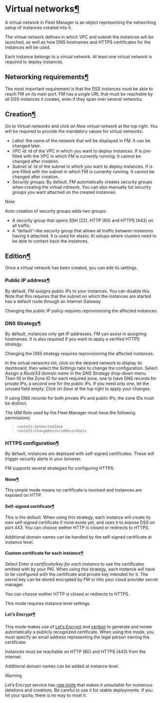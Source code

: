 Virtual networks[¶](#virtual-networks "Permalink to this heading")
==================================================================


A virtual network in Fleet Manager is an object representing the networking setup of instances created into it.


The virtual network defines in which VPC and subnet the instances will be launched, as well as how DNS hostnames and HTTPS certificates for the instances will be used.


Each instance belongs to a virtual network. At least one virtual network is required to deploy instances.



Networking requirements[¶](#networking-requirements "Permalink to this heading")
--------------------------------------------------------------------------------


The most important requirement is that the DSS instances must be able to reach FM on its main port. FM has a single URL that must be reachable by all DSS instances it creates, even if they span over several networks.




Creation[¶](#creation "Permalink to this heading")
--------------------------------------------------


Go to *Virtual networks* and click on *New virtual network* at the top right. You will be required to provide the mandatory values for virtual networks:


* *Label*: the name of the network that will be displayed in FM. It can be changed later.
* *VPC id*: Id of the VPC in which you want to deploy instances. If is pre\-filled with the VPC in which FM is currently running. It cannot be changed after creation.
* *Subnet id*: Id of the subnet in which you want to deploy instances. If is pre\-filled with the subnet in which FM is currently running. It cannot be changed after creation.
* *Security groups*: By default, FM automatically creates security groups when creating the virtual network. You can also manually list security groups you want attached on the created instances.



Note


Auto\-creation of security groups adds two groups:


* A security group that opens SSH (22\), HTTP (80\) and HTTPS (443\) on all traffic.
* A “default”\-like security group that allows all traffic between instances having it attached. It is used for elastic AI setups where clusters need to be able to contact back the instances.





Edition[¶](#edition "Permalink to this heading")
------------------------------------------------


Once a virtual network has been created, you can edit its settings.



### Public IP address[¶](#public-ip-address "Permalink to this heading")


By default, FM assigns public IPs to your instances. You can disable this. Note that this requires that the subnet on which the instances are
started has a default route through an Internet Gateway


Changing the public IP policy requires reprovisioning the affected instances.




### DNS Strategy[¶](#dns-strategy "Permalink to this heading")


By default, instances only get IP addresses. FM can assist in assigning hostnames. It is also required if you want to apply a verified HTTPS strategy.


Changing the DNS strategy requires reprovisioning the affected instances.


In the virtual networks list, click on the desired network to display its dashboard, then select the *Settings* tabs to change the configuration. Select *Assign a Route53 domain name* in the *DNS Strategy* drop\-down menu. Then fill in the Zone ID for each required zone, one to have DNS records for private IPs, a second one for the public IPs. If you need only one, let the unused field empty. Click on *Save* at the top right to apply your changes.


If using DNS records for both private IPs and public IPs, the zone IDs must be distinct.


The IAM Role used by the Fleet Manager must have the following permissions:



> ```
> route53:GetHostedZone
> route53:ChangeResourceRecordSets
> 
> ```




### HTTPS configuration[¶](#https-configuration "Permalink to this heading")


By default, instances are deployed with self\-signed certificates. These will trigger security alerts in your browser.


FM supports several strategies for configuring HTTPS.



#### None[¶](#none "Permalink to this heading")


This simple mode means no certificate is involved and instances are exposed on HTTP.




#### Self\-signed certificate[¶](#self-signed-certificate "Permalink to this heading")


This is the default. When using this strategy, each instance will create its own self\-signed certificate if none exists yet, and uses it to expose DSS on port 443\. You can choose wether HTTP is closed or redirects to HTTPS.


Additional domain names can be handled by the self\-signed certificate at instance level.




#### Custom certificate for each instance[¶](#custom-certificate-for-each-instance "Permalink to this heading")


Select *Enter a certificate/key for each instance* to use the certificates emitted with by your PKI. When using this strategy,
each instance will have to be configured with the certificate and private key intended for it.
The secret key can be stored encrypted by FM or into your cloud provider secret manager.


You can choose wether HTTP is closed or redirects to HTTPS.


This mode requires instance level settings.



##### Let’s Encrypt[¶](#let-s-encrypt "Permalink to this heading")


This mode makes use of [Let’s Encrypt](https://letsencrypt.org/) and [certbot](https://certbot.eff.org/) to generate and renew automatically a publicly recognized certificate.
When using this mode, you must specify an email address representing the legal person owning the certificate.


Instances must be reachable on HTTP (80\) and HTTPS (443\) from the internet.


Additional domain names can be added at instance level.



Warning


Let’s Encrypt service has [rate limits](https://letsencrypt.org/docs/rate-limits/) that makes it unsuitable
for numerous deletions and creations. Be careful to use it for stable deployments. If you hit your quota, there is no way
to reset it.